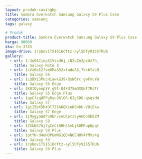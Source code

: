 ```yaml
---
layout: produk-casinghp
title: Sombra Overwatch Samsung Galaxy S9 Plus Case
categories: samsung
tags: galaxy

# Produk
product-title: Sombra Overwatch Samsung Galaxy S9 Plus Case
harga: 90000
sku: hn-3745
image-drive: 1rpbov1TS1616dftz-aylSDTy9I55TRUb
gallery:
  - url: 1-3u9ACinpSIVsxU6j_iN2qZn2pzUz7h_
    title: Galaxy Note 8
  - url: 1cVz6eI2fsmDMa852xtudoAS_7kcbYaLN
    title: Galaxy S6
  - url: 1LQDXi3PucHiawkGJ9kRsW6rc_gwFmuYW
    title: Galaxy S6 Edge
  - url: 1KBIOyeopYY_q9t-Q4Xd75mOXQNf7RaTr
    title: Galaxy S6 Edge Plus
  - url: 1qpCfzqUFPgRyu96lOR-6IgSDO-qsqsHW
    title: Galaxy S7
  - url: 1giI5bK5hYOl7Z1AKGKceKB4bU-VOiEkw
    title: Galaxy S7 Edge
  - url: 1jMygyaWdPa9EnvseLKptzSyAmQoGbBZM
    title: Galaxy S8
  - url: 1ZSkN57Aj7gCnCt8HH5SmUjk0MRup0pqr
    title: Galaxy S8 Plus
  - url: 1ptYH-d4eHDPGmWG1QD4NOEH0V4fMVs4q
    title: Galaxy S9
  - url: 1rpbov1TS1616dftz-aylSDTy9I55TRUb
    title: Galaxy S9 Plus
---
```

